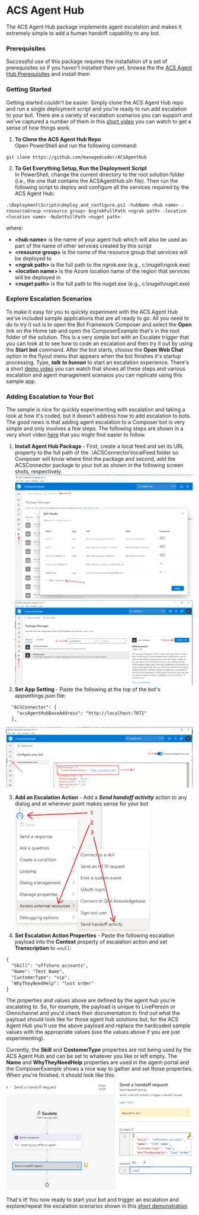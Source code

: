# ACS Agent Hub
The ACS Agent Hub package implements agent escalation and makes it extremely simple to
add a human handoff capability to any bot.

### Prerequisites
Successful use of this package requires the installation of a set of prerequisites so if you haven't installed them
yet, browse the the [ACS Agent Hub Prerequisites](http://aka.ms/acshub#prerequisites) and install them

### <a name="GettingStarted"></a>Getting Started

Getting started couldn't be easier.  Simply clone the ACS Agent Hub repo and run a single deployment script and 
you're ready to run add escalation to your bot.  There are a variety of escalation scenarios you can support and
we've captured a number of them in this [short video](http://add-demo-here) you can watch to get a sense of how things work.

1) **To Clone the ACS Agent Hub Repo**  
Open PowerShell and run the following command:
```
git clone https://github.com/managedcoder/ACSAgentHub
```
2) **To Get Everything Setup, Run the Deployment Script**  
In PowerShell, change the current directory to the root solution folder (i.e., the one
that contains the ACSAgentHub.sln file). Then run the following script to deploy and
configure all the services required by the ACS Agent Hub:
```
.\Deployment\Scripts\deploy_and_configure.ps1 -hubName <hub name> -resourceGroup <resource group> $ngrokFullPath <ngrok path> -location <location name> -NuGetFullPath <nuget path>
```
where:
- **\<hub name>** is the name of your agent hub which will also be used as part of the name of
other services created by this script
- **\<resource group>** is the name of the resource group that services will be deployed to
- **\<ngrok path>** is the full path to the ngrok.exe (e.g., c:\nuget\ngrok.exe)
- **\<location name>** is the Azure location name of the region that services will be deployed in
- **\<nuget path>** is the full path to the nuget.exe (e.g., c:\nuget\nuget.exe)

### <a name="ExploreEscalationScenarios"></a>Explore Escalation Scenarios
To make it easy for you to quickly experiment with the ACS Agent Hub we've included sample applications that are all
ready to go.  All you need to do to try it out is to open the Bot Framework Composer and select the **Open** link on
the Home tab and open the ComposerExample that's in the root folder of the solution. This is a very simple bot with 
an Escalate trigger that you can look at to see how to code an escalation and then try it out by using the 
**Start bot** command.  After the bot starts, choose the **Open Web Chat** option in the flyout menu that appears
when the bot finishes it's startup processing.  Type, _**talk to human**_ to start an escalation experience.  There's
a short [demo video](http://add-demo-here) you can watch that shows all these steps and various escalation and agent
management scenaios you can replicate using this sample app.

### <a name="AddingEscalationToYourBot"></a>Adding Escalation to Your Bot
The sample is nice for quickly experimenting with escalation and taking a look at how it's coded, but it doesn't 
address how to add escalation to bots.  The good news is that adding agent escalation to a Composer bot is very 
simple and only involves a few steps.  The following steps are shown in a very short video 
[here](http://adding-escalation-=video) that you might find easier to follow.

1) **Install Agent Hub Package** - First, create a local feed and set its URL property to the full path of the
.\ACSConnector\localFeed folder so Composer will know where find the package and second, add the ACSConnector package
to your bot as shown in the following screen shots, respectively<br>
![High-level Subsystem Overview](doc/CreatingLocalFeed.png)<br>
![High-level Subsystem Overview](doc/InstallingACSConnector.png)
2) **Set App Setting** - Paste the following at the top of the bot's appsettings.json file:<br>
```
  "ACSConnector": {
    "acsAgentHubBaseAddress": "http://localhost:7071"
  },
```
![High-level Subsystem Overview](doc/AppSettings.png)

3) **Add an Escalation Action** - Add a _**Send handoff activity**_ action to any dialog and at wherever point makes
sense for your bot<br> 
![High-level Subsystem Overview](doc/EscalateAction.png)
4) **Set Escalation Action Properties** - Paste the following escalation payload into the **Context** property of escalation action and set **Transcription**
to ```=null```:<br>
```
{
  "Skill": "offshore accounts",
  "Name": "Test Name",
  "CustomerType": "vip",
  "WhyTheyNeedHelp": "lost order"
}
```
The properties and values above are defined by the agent hub you're escalating to.  So, for example, the payload
is unique to LivePerson or Omnichannel and you'd check their documentation to find out what the payload should
look like for those agent hub solutions but, for the ACS Agent Hub you'll use the above payload and replace the
hardcoded sample values with the appropriate values (use the values above if you are just experimenting).  

Currently, 
the **Skill** and **CustomerType** properties are not being used by the ACS Agent Hub and can be set to whatever
you like or left empty.  The **Name** and **WhyTheyNeedHelp** properties are used in the agent-portal and the 
ComposerExample shows a nice way to gather and set those properties.  When you're finished, it should look like
this:<br>
![High-level Subsystem Overview](doc/EscalationProperties.png)

That's it!  You now ready to start your bot and trigger an escalation and explore/repeat the escalation scenarios
shown in this [short demonstration](http://add-demo-here)
